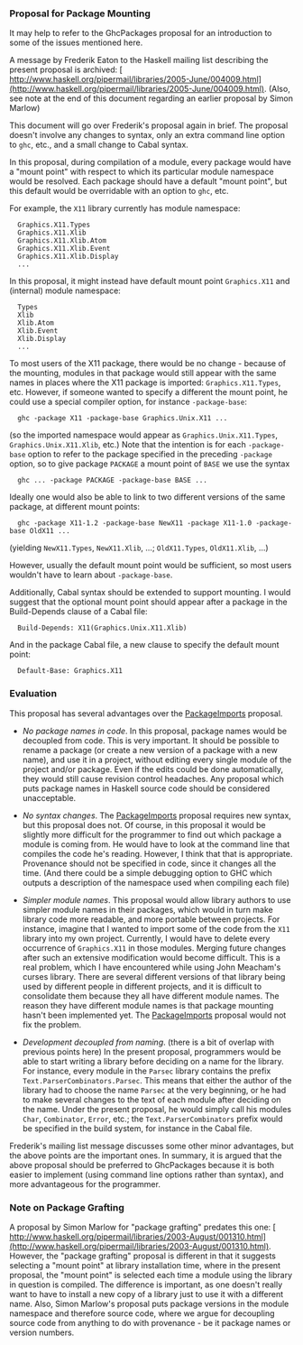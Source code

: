 ### Proposal for Package Mounting



It may help to refer to the GhcPackages proposal for an introduction to some of the issues mentioned here.



A message by Frederik Eaton to the Haskell mailing list describing the present proposal is archived: [
http://www.haskell.org/pipermail/libraries/2005-June/004009.html](http://www.haskell.org/pipermail/libraries/2005-June/004009.html). (Also, see note at the end of this document regarding an earlier proposal by Simon Marlow)



This document will go over Frederik's proposal again in brief. The proposal doesn't involve any changes to syntax, only an extra command line option to `ghc`, etc., and a small change to Cabal syntax.



In this proposal, during compilation of a module, every package would have a "mount point" with respect to which its particular module namespace would be resolved. Each package should have a default "mount point", but this default would be overridable with an option to `ghc`, etc.



For example, the `X11` library currently has module namespace:


```wiki
  Graphics.X11.Types
  Graphics.X11.Xlib
  Graphics.X11.Xlib.Atom
  Graphics.X11.Xlib.Event
  Graphics.X11.Xlib.Display
  ...
```


In this proposal, it might instead have default mount point `Graphics.X11` and (internal) module namespace:


```wiki
  Types
  Xlib
  Xlib.Atom
  Xlib.Event
  Xlib.Display
  ...
```


To most users of the X11 package, there would be no change - because of the mounting, modules in that package would still appear with the same names in places where the X11 package is imported: `Graphics.X11.Types`, etc. However, if someone wanted to specify a different the mount point, he could use a special compiler option, for instance `-package-base`:


```wiki
  ghc -package X11 -package-base Graphics.Unix.X11 ...
```


(so the imported namespace would appear as `Graphics.Unix.X11.Types`, `Graphics.Unix.X11.Xlib`, etc.) Note that the intention is for each `-package-base` option to refer to the package specified in the preceding `-package` option, so to give package `PACKAGE` a mount point of `BASE` we use the syntax


```wiki
  ghc ... -package PACKAGE -package-base BASE ...
```


Ideally one would also be able to link to two different versions of the same package, at different mount points:


```wiki
  ghc -package X11-1.2 -package-base NewX11 -package X11-1.0 -package-base OldX11 ...
```


(yielding `NewX11.Types`, `NewX11.Xlib`, ...; `OldX11.Types`, `OldX11.Xlib`, ...)



However, usually the default mount point would be sufficient, so most users wouldn't have to learn about `-package-base`.



Additionally, Cabal syntax should be extended to support mounting. I would suggest that the optional mount point should appear after a package in the Build-Depends clause of a Cabal file:


```wiki
  Build-Depends: X11(Graphics.Unix.X11.Xlib)
```


And in the package Cabal file, a new clause to specify the default mount point:


```wiki
  Default-Base: Graphics.X11
```

### Evaluation



This proposal has several advantages over the [PackageImports](package-imports) proposal.


- *No package names in code*. In this proposal, package names would be decoupled from code. This is very important. It should be possible to rename a package (or create a new version of a package with a new name), and use it in a project, without editing every single module of the project and/or package. Even if the edits could be done automatically, they would still cause revision control headaches. Any proposal which puts package names in Haskell source code should be considered unacceptable.

- *No syntax changes*. The [PackageImports](package-imports) proposal requires new syntax, but this proposal does not. Of course, in this proposal it would be slightly more difficult for the programmer to find out which package a module is coming from. He would have to look at the command line that compiles the code he's reading. However, I think that that is appropriate. Provenance should not be specified in code, since it changes all the time. (And there could be a simple debugging option to GHC which outputs a description of the namespace used when compiling each file)

- *Simpler module names*. This proposal would allow library authors to use simpler module names in their packages, which would in turn make library code more readable, and more portable between projects. For instance, imagine that I wanted to import some of the code from the `X11` library into my own project. Currently, I would have to delete every occurrence of `Graphics.X11` in those modules. Merging future changes after such an extensive modification would become difficult. This is a real problem, which I have encountered while using John Meacham's curses library. There are several different versions of that library being used by different people in different projects, and it is difficult to consolidate them because they all have different module names. The reason they have different module names is that package mounting hasn't been implemented yet. The [PackageImports](package-imports) proposal would not fix the problem.

- *Development decoupled from naming*. (there is a bit of overlap with previous points here) In the present proposal, programmers would be able to start writing a library before deciding on a name for the library. For instance, every module in the `Parsec` library contains the prefix `Text.ParserCombinators.Parsec`. This means that either the author of the library had to choose the name `Parsec` at the very beginning, or he had to make several changes to the text of each module after deciding on the name. Under the present proposal, he would simply call his modules `Char`, `Combinator`, `Error`, etc.; the `Text.ParserCombinators` prefix would be specified in the build system, for instance in the Cabal file.


Frederik's mailing list message discusses some other minor advantages, but the above points are the important ones. In summary, it is argued that the above proposal should be preferred to GhcPackages because it is both easier to implement (using command line options rather than syntax), and more advantageous for the programmer.


### Note on Package Grafting



A proposal by Simon Marlow for "package grafting" predates this one: [
http://www.haskell.org/pipermail/libraries/2003-August/001310.html](http://www.haskell.org/pipermail/libraries/2003-August/001310.html). However, the "package grafting" proposal is different in that it suggests selecting a "mount point" at library installation time, where in the present proposal, the "mount point" is selected each time a module using the library in question is compiled. The difference is important, as one doesn't really want to have to install a new copy of a library just to use it with a different name. Also, Simon Marlow's proposal puts package versions in the module namespace and therefore source code, where we argue for decoupling source code from anything to do with provenance - be it package names or version numbers.


